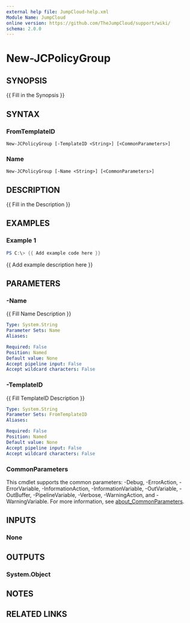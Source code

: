 ```yaml
---
external help file: JumpCloud-help.xml
Module Name: JumpCloud
online version: https://github.com/TheJumpCloud/support/wiki/
schema: 2.0.0
---
```


# New-JCPolicyGroup

## SYNOPSIS
{{ Fill in the Synopsis }}

## SYNTAX

### FromTemplateID
```
New-JCPolicyGroup [-TemplateID <String>] [<CommonParameters>]
```

### Name
```
New-JCPolicyGroup [-Name <String>] [<CommonParameters>]
```

## DESCRIPTION
{{ Fill in the Description }}

## EXAMPLES

### Example 1
```powershell
PS C:\> {{ Add example code here }}
```

{{ Add example description here }}

## PARAMETERS

### -Name
{{ Fill Name Description }}

```yaml
Type: System.String
Parameter Sets: Name
Aliases:

Required: False
Position: Named
Default value: None
Accept pipeline input: False
Accept wildcard characters: False
```

### -TemplateID
{{ Fill TemplateID Description }}

```yaml
Type: System.String
Parameter Sets: FromTemplateID
Aliases:

Required: False
Position: Named
Default value: None
Accept pipeline input: False
Accept wildcard characters: False
```

### CommonParameters
This cmdlet supports the common parameters: -Debug, -ErrorAction, -ErrorVariable, -InformationAction, -InformationVariable, -OutVariable, -OutBuffer, -PipelineVariable, -Verbose, -WarningAction, and -WarningVariable. For more information, see [about_CommonParameters](http://go.microsoft.com/fwlink/?LinkID=113216).

## INPUTS

### None
## OUTPUTS

### System.Object
## NOTES

## RELATED LINKS
